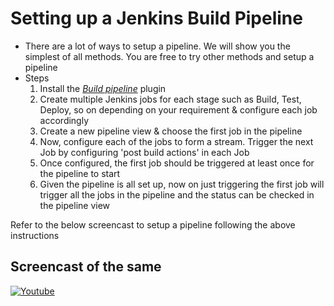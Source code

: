 # Setting up a Jenkins Build Pipeline

- There are a lot of ways to setup a pipeline. We will show you the simplest of all methods. You are free to try other methods and setup a pipeline
- Steps
  1. Install the *[Build pipeline](https://plugins.jenkins.io/build-pipeline-plugin)* plugin
  2. Create multiple Jenkins jobs for each stage such as Build, Test, Deploy, so on depending on your requirement & configure each job accordingly
  3. Create a new pipeline view & choose the first job in the pipeline
  4. Now, configure each of the jobs to form a stream. Trigger the next Job by configuring 'post build actions' in each Job
  5. Once configured, the first job should be triggered at least once for the pipeline to start
  6. Given the pipeline is all set up, now on just triggering the first job will trigger all the jobs in the pipeline and the status can be checked in the pipeline view

Refer to the below screencast to setup a pipeline following the above instructions

## Screencast of the same

[![Youtube](https://img.youtube.com/vi/xc5c86lNEMM/3.jpg)](https://www.youtube.com/watch?v=xc5c86lNEMM)
